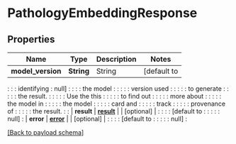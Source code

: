 # PathologyEmbeddingResponse

## Properties

| Name               | Type                    | Description   | Notes       |
| ------------------ | ----------------------- | ------------- | ----------- |
| **model\_version** | **String**              | String        | [default to |
:                    :                         : identifying   : null]       :
:                    :                         : the model     :             :
:                    :                         : version used  :             :
:                    :                         : to generate   :             :
:                    :                         : the result.   :             :
:                    :                         : Use the this  :             :
:                    :                         : to find out   :             :
:                    :                         : more about    :             :
:                    :                         : the model in  :             :
:                    :                         : the model     :             :
:                    :                         : card and      :             :
:                    :                         : track         :             :
:                    :                         : provenance of :             :
:                    :                         : the result.   :             :
| **result**         | [**result**](result.md) |               | [optional]  |
:                    :                         :               : [default to :
:                    :                         :               : null]       :
| **error**          | [**error**](error.md)   |               | [optional]  |
:                    :                         :               : [default to :
:                    :                         :               : null]       :

[[Back to payload schema]](../README.md#payload-schema)
